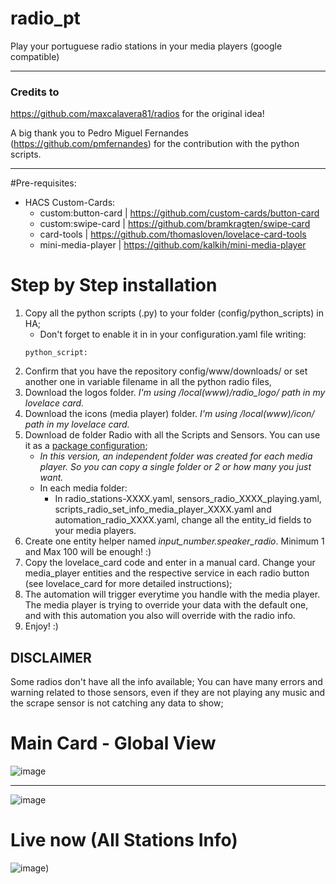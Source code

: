 # radio_pt
Play your portuguese radio stations in your media players (google compatible)

-----------------------------------------------------------------------------------

### Credits to
https://github.com/maxcalavera81/radios for the original idea!

A big thank you to Pedro Miguel Fernandes (https://github.com/pmfernandes) for the contribution with the python scripts.

--------------------------------------------------------------------------------------

#Pre-requisites:

- HACS Custom-Cards:
	- custom:button-card | https://github.com/custom-cards/button-card
	- custom:swipe-card | https://github.com/bramkragten/swipe-card
	- card-tools | https://github.com/thomasloven/lovelace-card-tools
	- mini-media-player | https://github.com/kalkih/mini-media-player

# Step by Step installation

1. Copy all the python scripts (.py) to your folder (config/python_scripts) in HA;
	- Don't forget to enable it in in your configuration.yaml file writing:
	```
	python_script:
	```
2. Confirm that you have the repository config/www/downloads/ or set another one in variable filename in all the python radio files,
3. Download the logos folder. *I'm using /local(www)/radio_logo/ path in my lovelace card.*
4. Download the icons (media player) folder. *I'm using /local(www)/icon/ path in my lovelace card.*
5. Download de folder Radio with all the Scripts and Sensors. You can use it as a [package configuration](https://www.home-assistant.io/docs/configuration/packages/);
	- *In this version, an independent folder was created for each media player. So you can copy a single folder or 2 or how many you just want.*
	- In each media folder:
		- In radio_stations-XXXX.yaml, sensors_radio_XXXX_playing.yaml, scripts_radio_set_info_media_player_XXXX.yaml and automation_radio_XXXX.yaml, change all the entity_id fields to your media players.
6. Create one entity helper named *input_number.speaker_radio*. Minimum 1 and Max 100 will be enough! :) 
7. Copy the lovelace_card code and enter in a manual card. Change your media_player entities and the respective service in each radio button (see lovelace_card for more detailed instructions);
8. The automation will trigger everytime you handle with the media player. The media player is trying to override your data with the default one, and with this automation you also will override with the radio info.
9. Enjoy! :)

## DISCLAIMER
Some radios don't have all the info available;
You can have many errors and warning related to those sensors, even if they are not playing any music and the scrape sensor is not catching any data to show;

# Main Card - Global View

![image](https://user-images.githubusercontent.com/74264882/149369755-db5562fe-23e3-4867-b826-f5364127118e.png)

------------------------------------------------------------------------------------------------------------------------

![image](https://user-images.githubusercontent.com/74264882/149369857-689b60e9-c31b-4094-9283-8169f6227dd0.png)


# Live now (All Stations Info)

![image](https://user-images.githubusercontent.com/74264882/149369994-25b189e2-97ce-432a-842a-f3c0b360f330.png))
